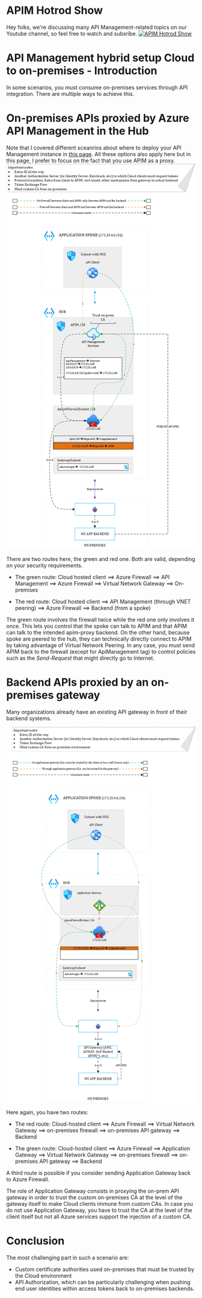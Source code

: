 
# APIM Hotrod Show
Hey folks, we're discussing many API Management-related topics on our Youtube channel, so feel free to watch and subsribe.
[![APIM Hotrod Show](../images/apimhotrodshow.png 'APIM Hotrod Show')](https://www.youtube.com/@APIMHotrod)


# API Management hybrid setup Cloud to on-premises - Introduction
In some scenarios, you must consume on-premises services through API integration. There are multiple ways to achieve this.


# On-premises APIs proxied by Azure API Management in the Hub
Note that I covered different sceanrios about where to deploy your API Management instance in [this page](hybrid.md). All these options also apply here but in this page, I prefer to focus on the fact that you use APIM as a proxy.  
![apim-proxy](apim-proxy.png)

There are two routes here, the green and red one. Both are valid, depending on your security requirements. 
- The green route: Cloud hosted client ==> Azure Firewall ==> API Management ==> Azure Firewall ==> Virtual Network Gateway ==> On-premises

- The red route: Cloud hosted client ==> API Management (through VNET peering) ==> Azure Firewall ==> Backend (from a spoke)

The green route involves the firewall twice while the red one only involves it once. This lets you control that the spoke can talk to APIM and that APIM can talk to the intended apim-proxy backend. On the other hand, because spoke are peered to the hub, they can technically directly connect to APIM by taking advantage of Virtual Network Peering. In any case, you must send APIM back to the firewall (except for ApiManagement tag) to control policies such as the *Send-Request* that might directly go to Internet. 


# Backend APIs proxied by an on-premises gateway
Many organizations already have an existing API gateway in front of their backend systems.

![on-premises-gateway](on-premises-gateway.png)

Here again, you have two routes:

- The red route: Cloud-hosted client ==> Azure Firewall ==> Virtual Network Gateway ==> on-premises firewall ==> on-premises API gateway ==> Backend

- The green route: Cloud-hosted client ==> Azure Firewall ==> Application Gateway ==> Virtual Network Gateway ==> on-premises firewall ==> on-premises API gateway ==> Backend

A third route is possible if you consider sending Application Gateway back to Azure Firewall. 

The role of Application Gateway consists in proxying the on-prem API gateway in order to trust the custom on-premises CA at the level of the gateway itself to make Cloud clients immune from custom CAs. In case you do not use Application Gateway, you have to trust the CA at the level of the client itself but not all Azure services support the injection of a custom CA.


# Conclusion

The most challenging part in such a scenario are:

- Custom certificate authorities used on-premises that must be trusted by the Cloud environment
- API Authorization, which can be particularly challenging when pushing end user identities within access tokens back to on-premises backends.